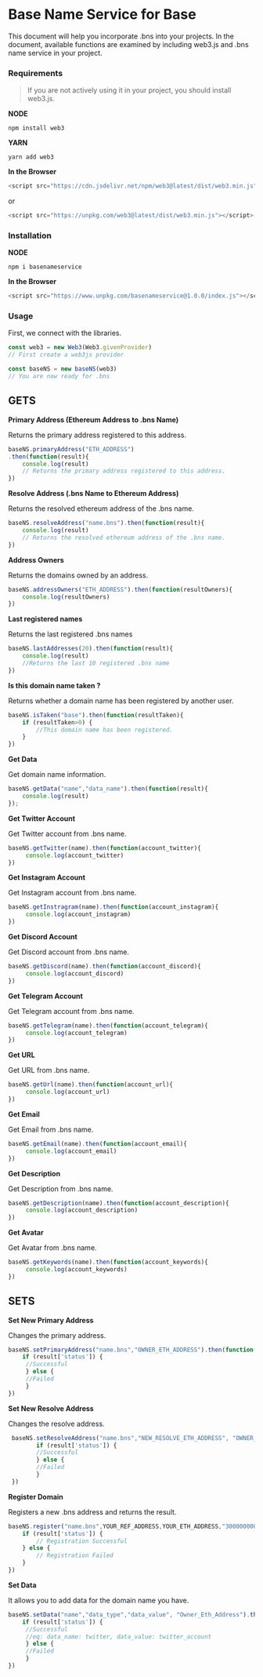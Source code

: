 # Base Name Service for Base
This document will help you incorporate .bns into your projects. In the document, available functions are examined by including web3.js and .bns name service in your project.


### Requirements
>If you are not actively using it in your project, you should install web3.js.

**NODE**
```
npm install web3
```

**YARN**
```
yarn add web3
```

**In the Browser**
```javascript
<script src="https://cdn.jsdelivr.net/npm/web3@latest/dist/web3.min.js"></script>
```
or
```javascript
<script src="https://unpkg.com/web3@latest/dist/web3.min.js"></script>
```

### Installation

**NODE**
```
npm i basenameservice
```

**In the Browser**
```javascript
<script src="https://www.unpkg.com/basenameservice@1.0.0/index.js"></script>
```


### Usage
First, we connect with the libraries.

```javascript
const web3 = new Web3(Web3.givenProvider)
// First create a web3js provider

const baseNS = new baseNS(web3)
// You are now ready for .bns
```

## GETS

**Primary Address (Ethereum Address to .bns Name)**

Returns the primary address registered to this address.
```javascript
baseNS.primaryAddress("ETH_ADDRESS")
.then(function(result){
    console.log(result)
    // Returns the primary address registered to this address.
})
```

**Resolve Address  (.bns Name to Ethereum Address)**

Returns the resolved ethereum address of the .bns name.
```javascript
baseNS.resolveAddress("name.bns").then(function(result){
    console.log(result)
    // Returns the resolved ethereum address of the .bns name.
})
```

**Address Owners**

Returns the domains owned by an address.
```javascript
baseNS.addressOwners("ETH_ADDRESS").then(function(resultOwners){
	console.log(resultOwners)
})
```  

**Last registered names**

Returns the last  registered .bns names
```javascript
baseNS.lastAddresses(20).then(function(result){
    console.log(result)
    //Returns the last 10 registered .bns name
})
```

**Is this domain name taken ?**

Returns whether a domain name has been registered by another user.
```javascript
baseNS.isTaken("base").then(function(resultTaken){
    if (resultTaken>0) {
        //This domain name has been registered.
    }
})
```


**Get Data**

Get domain name information.
```javascript
baseNS.getData("name","data_name").then(function(result){
    console.log(result)
});
```


**Get Twitter Account**

Get Twitter account from .bns name.
```javascript
baseNS.getTwitter(name).then(function(account_twitter){
     console.log(account_twitter)
})
```


**Get Instagram Account**

Get Instagram account from .bns name.
```javascript
baseNS.getInstragram(name).then(function(account_instagram){
     console.log(account_instagram)
})
```

**Get Discord Account**

Get Discord account from .bns name.
```javascript
baseNS.getDiscord(name).then(function(account_discord){
     console.log(account_discord)
})
```

**Get Telegram Account**

Get Telegram account from .bns name.
```javascript
baseNS.getTelegram(name).then(function(account_telegram){
     console.log(account_telegram)
})
```

**Get URL**

Get URL from .bns name.
```javascript
baseNS.getUrl(name).then(function(account_url){
     console.log(account_url)
})
```

**Get Email**

Get Email from .bns name.
```javascript
baseNS.getEmail(name).then(function(account_email){
     console.log(account_email)
})
```


**Get Description**

Get Description from .bns name.
```javascript
baseNS.getDescription(name).then(function(account_description){
     console.log(account_description)
})
```

**Get Avatar**

Get Avatar from .bns name.
```javascript
baseNS.getKeywords(name).then(function(account_keywords){
     console.log(account_keywords)
})
```

## SETS

**Set New Primary Address**

Changes the primary address.
```javascript
baseNS.setPrimaryAddress("name.bns","OWNER_ETH_ADDRESS").then(function(result){
    if (result['status']) {
     //Successful
     } else {
     //Failed
     }
})
```

**Set New Resolve Address**

Changes the resolve address.
```javascript
 baseNS.setResolveAddress("name.bns","NEW_RESOLVE_ETH_ADDRESS", "OWNER_ETH_ADDRESS").then(function(result){
        if (result['status']) {
        //Successful
        } else {
        //Failed
        }
 })
```

**Register Domain**

Registers a new .bns address and returns the result.
```javascript
baseNS.register("name.bns",YOUR_REF_ADDRESS,YOUR_ETH_ADDRESS,"3000000000000000").then(function(result){
    if (result['status']) {
        // Registration Successful
    } else {
        // Registration Failed
    }
})
```


**Set Data**

It allows you to add data for the domain name you have.
```javascript
baseNS.setData("name","data_type","data_value", "Owner_Eth_Address").then(function(result){
    if (result['status']) {
     //Successful
     //eq: data_name: twitter, data_value: twitter_account
     } else {
     //Failed
     }
})
```
